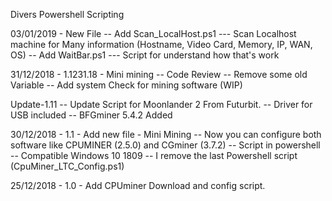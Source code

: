 Divers Powershell Scripting

03/01/2019 - New File
-- Add Scan_LocalHost.ps1
--- Scan Localhost machine for Many information (Hostname, Video Card, Memory, IP, WAN, OS)
-- Add WaitBar.ps1
--- Script for understand how that's work


31/12/2018 - 1.1231.18 - Mini mining
-- Code Review
-- Remove some old Variable
-- Add system Check for mining software (WIP)


Update-1.11
-- Update Script for Moonlander 2 From Futurbit.
-- Driver for USB included
-- BFGminer 5.4.2 Added

30/12/2018 - 1.1 - Add new file - Mini Mining
-- Now you can configure both software like CPUMINER (2.5.0) and CGminer (3.7.2)
-- Script in powershell
-- Compatible Windows 10 1809
-- I remove the last Powershell script (CpuMiner_LTC_Config.ps1)

25/12/2018 - 1.0 - Add CPUminer Download and config script.
